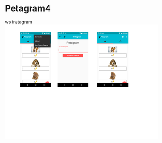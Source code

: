 # Petagram4
ws instagram
![alt text](https://github.com/rucode/Petagram4/blob/master/Pantallas.png)
